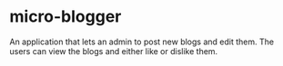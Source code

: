 # micro-blogger
An application that lets an admin to post new blogs and edit them. The users can view the blogs and either like or dislike them.
